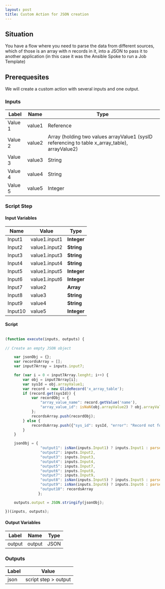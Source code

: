 ```yaml
---
layout: post
title: Custom Action for JSON creation
---
```

## Situation

You have a flow where you need to parse the data from different sources, which of those is an array with n records in it, into a JSON to pass it to another application (in this case it was the Ansible Spoke to run a Job Template)

## Prerequesites

We will create a custom action with several inputs and one output.

### Inputs
| Label         | Name     | Type     |
| ------------- | -------- |----------|
| Value 1       | value1   |Reference |
| Value 2       | value2   |Array (holding two values arrayValue1 (sysID referencing to table x_array_table), arrayValue2)     |
| Value 3       | value3   |String    |
| Value 4       | value4   |String    |
| Value 5       | value5   |Integer   |

### Script Step

#### Input Variables

| Name          | Value          | __Type__   |
| ------------- | -------------- |----------- |
| Input1        | value1.input1  |__Integer__ |
| Input2        | value1.input2  |__String__  |
| Input3        | value1.input3  |__String__  |
| Input4        | value1.input4  |__String__  |
| Input5        | value1.input5  |__Integer__ |
| Input6        | value1.input6  |__Integer__ |
| Input7        | value2         |__Array__   |
| Input8        | value3         |__String__  |
| Input9        | value4         |__String__  |
| Input10       | value5         |__Integer__ |


#### Script

```javascript

(function execute(inputs, outputs) {
  
// Create an empty JSON object

    var jsonObj = {};
    var recordsArray = [];
    var input7Array = inputs.input7;

    for (var i = 0 < input7Array.lenght; i++) {
        var obj = input7Array[i];
        var sysId = obj.arrayValue1;
        var record = new GlideRecord('x_array_table');
        if (record.get(sysId)) {
            var recordObj = {
                "array_value_name": record.getValue('name'),
                "array_value_id": isNaN(obj.arrayValue2) ? obj.arrayValue2 : parseInt(obj.arrayValue2)
            };
            recordsArray.push(recordObj);
        } else {
            recordsArray.push({"sys_id": sysId, "error": "Record not found"});
        }
    }

    jsonObj = {
                "output1": isNan(inputs.Input1) ? inputs.Input1 : parseInt(inputs.Input1),
                "output2": inputs.Input2,
                "output3": inputs.Input3,
                "output4": inputs.Input4,
                "output5": inputs.Input7,
                "output6": inputs.Input8,
                "output7": inputs.Input9,
                "output8": isNan(inputs.Input5) ? inputs.Input5 : parseInt(inputs.Input5),
                "output9": isNan(inputs.Input6) ? inputs.Input6 : parseInt(inputs.Input6),
                "output10": recordsArray
               };

    outputs.output = JSON.stringify(jsonObj);

})(inputs, outputs);

```

#### Output Variables

| Label         | Name           | Type       |
| ------------- | -------------- |----------- |
| output        | output         |JSON        |


### Outputs

| Label         | Value                |
| ------------- | -------------------- |
| json          | script step > output |

